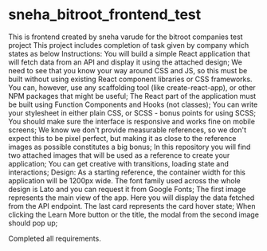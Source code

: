 # sneha_bitroot_frontend_test
This is frontend created by sneha varude for the bitroot companies test project
This project includes completion of task given by company which states as below Instructions: You will build a simple React application that will fetch data from an API and display it using the attached design; We need to see that you know your way around CSS and JS, so this must be built without using existing React component libraries or CSS frameworks. You can, however, use any scaffolding tool (like create-react-app), or other NPM packages that might be useful; The React part of the application must be built using Function Components and Hooks (not classes); You can write your stylesheet in either plain CSS, or SCSS - bonus points for using SCSS; You should make sure the interface is responsive and works fine on mobile screens; We know we don't provide measurable references, so we don't expect this to be pixel perfect, but making it as close to the reference images as possible constitutes a big bonus; In this repository you will find two attached images that will be used as a reference to create your application; You can get creative with transitions, loading state and interactions; 
Design: As a starting reference, the container width for this application will be 1200px wide. The font family used across the whole design is Lato and you can request it from Google Fonts; The first image represents the main view of the app. Here you will display the data fetched from the API endpoint. The last card represents the card hover state; When clicking the Learn More button or the title, the modal from the second image should pop up;

Completed all requirements.